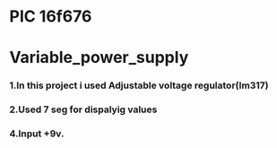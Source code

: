 # PIC 16f676 
# Variable_power_supply
### 1.In this project i used Adjustable voltage regulator(lm317)
### 2.Used 7 seg for dispalyig values
### 4.Input +9v.
